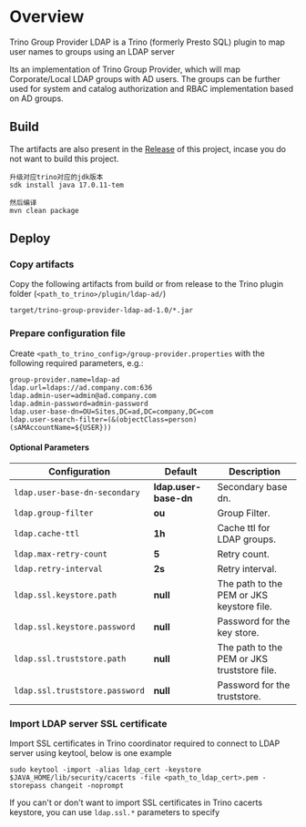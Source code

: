 # Overview

Trino Group Provider LDAP is a Trino (formerly Presto SQL) plugin to map user names to groups using an LDAP server 

Its an implementation of Trino Group Provider, which will map Corporate/Local LDAP groups with AD users.
The groups can be further used for system and catalog authorization and RBAC implementation based on AD groups.


## Build

The artifacts are also present in the [Release](https://github.com/arghya18/trino-group-provider-ldap-ad/releases) of this project, incase you do not want to build this project.

```
升级对应trino对应的jdk版本
sdk install java 17.0.11-tem

然后编译
mvn clean package
```


## Deploy

### Copy artifacts

Copy the following artifacts from build or from release to the Trino plugin folder (`<path_to_trino>/plugin/ldap-ad/`)

```
target/trino-group-provider-ldap-ad-1.0/*.jar
```

### Prepare configuration file

Create `<path_to_trino_config>/group-provider.properties` with the following required parameters, e.g.:

```
group-provider.name=ldap-ad
ldap.url=ldaps://ad.company.com:636
ldap.admin-user=admin@ad.company.com
ldap.admin-password=admin-password
ldap.user-base-dn=OU=Sites,DC=ad,DC=company,DC=com
ldap.user-search-filter=(&(objectClass=person)(sAMAccountName=${USER})) 
```

#### Optional Parameters

| Configuration                  | Default               | Description                                 |
|--------------------------------|-----------------------|---------------------------------------------|
| `ldap.user-base-dn-secondary`  | **ldap.user-base-dn** | Secondary base dn.                          |
| `ldap.group-filter`            | **ou**                | Group Filter.                               |
| `ldap.cache-ttl`               | **1h**                | Cache ttl for LDAP groups.                  |
| `ldap.max-retry-count`         | **5**                 | Retry count.                                |
| `ldap.retry-interval`          | **2s**                | Retry interval.                             |
| `ldap.ssl.keystore.path`       | **null**              | The path to the PEM or JKS keystore file.   |
| `ldap.ssl.keystore.password`   | **null**              | Password for the key store.                 |
| `ldap.ssl.truststore.path`     | **null**              | The path to the PEM or JKS truststore file. |
| `ldap.ssl.truststore.password` | **null**              | Password for the truststore.                |


### Import LDAP server SSL certificate

Import SSL certificates in Trino coordinator required to connect to LDAP server using keytool, below is one example

```
sudo keytool -import -alias ldap_cert -keystore $JAVA_HOME/lib/security/cacerts -file <path_to_ldap_cert>.pem -storepass changeit -noprompt
```

If you can't or don't want to import SSL certificates in Trino cacerts keystore, you can use `ldap.ssl.*` parameters to specify   